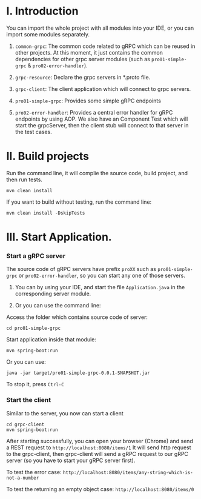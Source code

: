 # I. Introduction

You can import the whole project with all modules into your IDE, or you can import some modules separately.

1.  `common-grpc`: The common code related to gRPC which can be reused in other projects. At this moment, it just contains the common dependencies for other grpc server modules (such as `pro01-simple-grpc` & `pro02-error-handler`). 

2. `grpc-resource`: Declare the grpc servers in *.proto file.
    
3. `grpc-client`: The client application which will connect to grpc servers.

4. `pro01-simple-grpc`: Provides some simple gRPC endpoints

5. `pro02-error-handler`: Provides a central error handler for gRPC endpoints by using AOP. 
We also have an Component Test which will start the grpcServer, then the client stub will connect to that server in the test cases. 

# II. Build projects
Run the command line, it will complie the source code, build project, and then run tests.
```
mvn clean install 
```

If you want to build without testing, run the command line:
```
mvn clean install -DskipTests 
```

# III. Start Application.

### Start a gRPC server
The source code of gRPC servers have prefix `proXX` such as `pro01-simple-grpc` or `pro02-error-handler`, so you can start any one of those servers.

1. You can  by using your IDE, and start the file `Application.java` in the corresponding server module.

2. Or you can use the command line:

Access the folder which contains source code of server:
```
cd pro01-simple-grpc
```

Start application inside that module:
```
mvn spring-boot:run 
``` 
Or you can use:
```
java -jar target/pro01-simple-grpc-0.0.1-SNAPSHOT.jar 
```

To stop it, press `Ctrl-C`

### Start the client
Similar to the server, you now can start a client
```
cd grpc-client
mvn spring-boot:run
```
After starting successfully, you can open your browser (Chrome) and send a REST request to ```http://localhost:8080/items/1```
It will send http request to the grpc-client, then grpc-client will send a gRPC request to our gRPC server (so you have to start your gRPC server first). 

To test the error case:
```http://localhost:8080/items/any-string-which-is-not-a-number```

To test the returning an empty object case:
```http://localhost:8080/items/0```